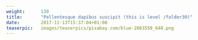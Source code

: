 ```yaml
---
weight:      130
title:       "Pellentesque dapibus suscipit (this is level /folder30)"
date:        2017-11-13T15:37:04+01:00
teaserpic:   images/teaserpics/pixabay.com/blue-2863550_640.png
---
```


